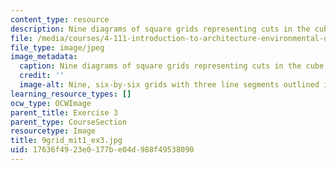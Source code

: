 ```yaml
---
content_type: resource
description: Nine diagrams of square grids representing cuts in the cube.
file: /media/courses/4-111-introduction-to-architecture-environmental-design-spring-2014/17636f4923e0177be04d988f49538090_9grid_mit1_ex3.jpg
file_type: image/jpeg
image_metadata:
  caption: Nine diagrams of square grids representing cuts in the cube.
  credit: ''
  image-alt: Nine, six-by-six grids with three line segments outlined in each.
learning_resource_types: []
ocw_type: OCWImage
parent_title: Exercise 3
parent_type: CourseSection
resourcetype: Image
title: 9grid_mit1_ex3.jpg
uid: 17636f49-23e0-177b-e04d-988f49538090
---
```

